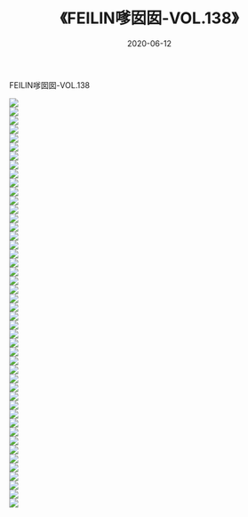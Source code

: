 ﻿---
layout: post
title:  《FEILIN嗲囡囡-VOL.138》
date:   2020-06-12
img: http://img.660000.xyz/Sharelink/网络美图/2020/FEILIN嗲囡囡-VOL.138/000.jpg
categories: [美女, 清纯, 唯美]
---

FEILIN嗲囡囡-VOL.138

  ![](http://img.660000.xyz/Sharelink/网络美图/2020/FEILIN嗲囡囡-VOL.138/001.jpg) <br> ![](http://img.660000.xyz/Sharelink/网络美图/2020/FEILIN嗲囡囡-VOL.138/002.jpg) <br> ![](http://img.660000.xyz/Sharelink/网络美图/2020/FEILIN嗲囡囡-VOL.138/003.jpg) <br> ![](http://img.660000.xyz/Sharelink/网络美图/2020/FEILIN嗲囡囡-VOL.138/004.jpg) <br> ![](http://img.660000.xyz/Sharelink/网络美图/2020/FEILIN嗲囡囡-VOL.138/005.jpg) <br> ![](http://img.660000.xyz/Sharelink/网络美图/2020/FEILIN嗲囡囡-VOL.138/006.jpg) <br> ![](http://img.660000.xyz/Sharelink/网络美图/2020/FEILIN嗲囡囡-VOL.138/007.jpg) <br> ![](http://img.660000.xyz/Sharelink/网络美图/2020/FEILIN嗲囡囡-VOL.138/008.jpg) <br> ![](http://img.660000.xyz/Sharelink/网络美图/2020/FEILIN嗲囡囡-VOL.138/009.jpg) <br> ![](http://img.660000.xyz/Sharelink/网络美图/2020/FEILIN嗲囡囡-VOL.138/010.jpg) <br> ![](http://img.660000.xyz/Sharelink/网络美图/2020/FEILIN嗲囡囡-VOL.138/011.jpg) <br> ![](http://img.660000.xyz/Sharelink/网络美图/2020/FEILIN嗲囡囡-VOL.138/012.jpg) <br> ![](http://img.660000.xyz/Sharelink/网络美图/2020/FEILIN嗲囡囡-VOL.138/013.jpg) <br> ![](http://img.660000.xyz/Sharelink/网络美图/2020/FEILIN嗲囡囡-VOL.138/014.jpg) <br> ![](http://img.660000.xyz/Sharelink/网络美图/2020/FEILIN嗲囡囡-VOL.138/015.jpg) <br> ![](http://img.660000.xyz/Sharelink/网络美图/2020/FEILIN嗲囡囡-VOL.138/016.jpg) <br> ![](http://img.660000.xyz/Sharelink/网络美图/2020/FEILIN嗲囡囡-VOL.138/017.jpg) <br> ![](http://img.660000.xyz/Sharelink/网络美图/2020/FEILIN嗲囡囡-VOL.138/018.jpg) <br> ![](http://img.660000.xyz/Sharelink/网络美图/2020/FEILIN嗲囡囡-VOL.138/019.jpg) <br> ![](http://img.660000.xyz/Sharelink/网络美图/2020/FEILIN嗲囡囡-VOL.138/020.jpg) <br> ![](http://img.660000.xyz/Sharelink/网络美图/2020/FEILIN嗲囡囡-VOL.138/021.jpg) <br> ![](http://img.660000.xyz/Sharelink/网络美图/2020/FEILIN嗲囡囡-VOL.138/022.jpg) <br> ![](http://img.660000.xyz/Sharelink/网络美图/2020/FEILIN嗲囡囡-VOL.138/023.jpg) <br> ![](http://img.660000.xyz/Sharelink/网络美图/2020/FEILIN嗲囡囡-VOL.138/024.jpg) <br> ![](http://img.660000.xyz/Sharelink/网络美图/2020/FEILIN嗲囡囡-VOL.138/025.jpg) <br> ![](http://img.660000.xyz/Sharelink/网络美图/2020/FEILIN嗲囡囡-VOL.138/026.jpg) <br> ![](http://img.660000.xyz/Sharelink/网络美图/2020/FEILIN嗲囡囡-VOL.138/027.jpg) <br> ![](http://img.660000.xyz/Sharelink/网络美图/2020/FEILIN嗲囡囡-VOL.138/028.jpg) <br> ![](http://img.660000.xyz/Sharelink/网络美图/2020/FEILIN嗲囡囡-VOL.138/029.jpg) <br> ![](http://img.660000.xyz/Sharelink/网络美图/2020/FEILIN嗲囡囡-VOL.138/030.jpg) <br> ![](http://img.660000.xyz/Sharelink/网络美图/2020/FEILIN嗲囡囡-VOL.138/031.jpg) <br> ![](http://img.660000.xyz/Sharelink/网络美图/2020/FEILIN嗲囡囡-VOL.138/032.jpg) <br> ![](http://img.660000.xyz/Sharelink/网络美图/2020/FEILIN嗲囡囡-VOL.138/033.jpg) <br> ![](http://img.660000.xyz/Sharelink/网络美图/2020/FEILIN嗲囡囡-VOL.138/034.jpg) <br> ![](http://img.660000.xyz/Sharelink/网络美图/2020/FEILIN嗲囡囡-VOL.138/035.jpg) <br> ![](http://img.660000.xyz/Sharelink/网络美图/2020/FEILIN嗲囡囡-VOL.138/036.jpg) <br> ![](http://img.660000.xyz/Sharelink/网络美图/2020/FEILIN嗲囡囡-VOL.138/037.jpg) <br> ![](http://img.660000.xyz/Sharelink/网络美图/2020/FEILIN嗲囡囡-VOL.138/038.jpg) <br> ![](http://img.660000.xyz/Sharelink/网络美图/2020/FEILIN嗲囡囡-VOL.138/039.jpg) <br> ![](http://img.660000.xyz/Sharelink/网络美图/2020/FEILIN嗲囡囡-VOL.138/040.jpg) <br> ![](http://img.660000.xyz/Sharelink/网络美图/2020/FEILIN嗲囡囡-VOL.138/041.jpg) <br> ![](http://img.660000.xyz/Sharelink/网络美图/2020/FEILIN嗲囡囡-VOL.138/042.jpg) <br> ![](http://img.660000.xyz/Sharelink/网络美图/2020/FEILIN嗲囡囡-VOL.138/043.jpg) <br> ![](http://img.660000.xyz/Sharelink/网络美图/2020/FEILIN嗲囡囡-VOL.138/044.jpg) <br> ![](http://img.660000.xyz/Sharelink/网络美图/2020/FEILIN嗲囡囡-VOL.138/045.jpg) <br> ![](http://img.660000.xyz/Sharelink/网络美图/2020/FEILIN嗲囡囡-VOL.138/046.jpg) <br>
